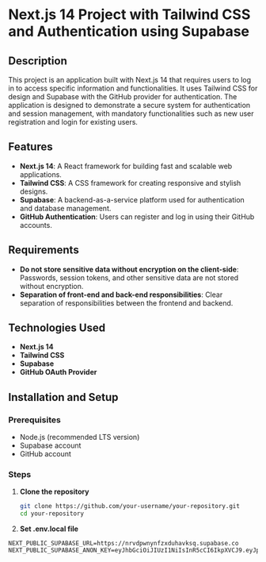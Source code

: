 # Next.js 14 Project with Tailwind CSS and Authentication using Supabase

## Description

This project is an application built with Next.js 14 that requires users to log in to access specific information and functionalities. It uses Tailwind CSS for design and Supabase with the GitHub provider for authentication. The application is designed to demonstrate a secure system for authentication and session management, with mandatory functionalities such as new user registration and login for existing users.

## Features

- **Next.js 14**: A React framework for building fast and scalable web applications.
- **Tailwind CSS**: A CSS framework for creating responsive and stylish designs.
- **Supabase**: A backend-as-a-service platform used for authentication and database management.
- **GitHub Authentication**: Users can register and log in using their GitHub accounts.

## Requirements

- **Do not store sensitive data without encryption on the client-side**: Passwords, session tokens, and other sensitive data are not stored without encryption.
- **Separation of front-end and back-end responsibilities**: Clear separation of responsibilities between the frontend and backend.

## Technologies Used

- **Next.js 14**
- **Tailwind CSS**
- **Supabase**
- **GitHub OAuth Provider**

## Installation and Setup

### Prerequisites

- Node.js (recommended LTS version)
- Supabase account
- GitHub account

### Steps

1. **Clone the repository**

   ```bash
   git clone https://github.com/your-username/your-repository.git
   cd your-repository
   ```

2. **Set .env.local file**

```
NEXT_PUBLIC_SUPABASE_URL=https://nrvdpwnynfzxduhavksq.supabase.co
NEXT_PUBLIC_SUPABASE_ANON_KEY=eyJhbGciOiJIUzI1NiIsInR5cCI6IkpXVCJ9.eyJpc3MiOiJzdXBhYmFzZSIsInJlZiI6Im5ydmRwd255bmZ6eGR1aGF2a3NxIiwicm9sZSI6ImFub24iLCJpYXQiOjE3MTY0MDE3MjcsImV4cCI6MjAzMTk3NzcyN30.RDCvLpeYksFOv9CQD9fbzco4EYrM2iKw6aoCYR9Ytb8


```
